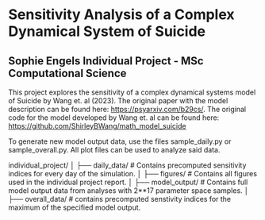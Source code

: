 # Sensitivity Analysis of a Complex Dynamical System of Suicide
## Sophie Engels Individual Project - MSc Computational Science

This project explores the sensitivity of a complex dynamical systems model of Suicide by Wang et. al (2023).
The original paper with the model description can be found here: https://psyarxiv.com/b29cs/. 
The original code for the model developed by Wang et. al can be found here: https://github.com/ShirleyBWang/math_model_suicide

To generate new model output data, use the files sample_daily.py or sample_overall.py. All plot files can be used to analyze said data. 

individual_project/
│
├── daily_data/          # Contains precomputed sensitivity indices for every day of the simulation.
│
├── figures/             # Contains all figures used in the individual project report.
│
├── model_output/        # Contains full model output data from analyses with 2**17 parameter space samples.
│
├── overall_data/        # contains precomputed senstivity indices for the maximum of the specified model output.